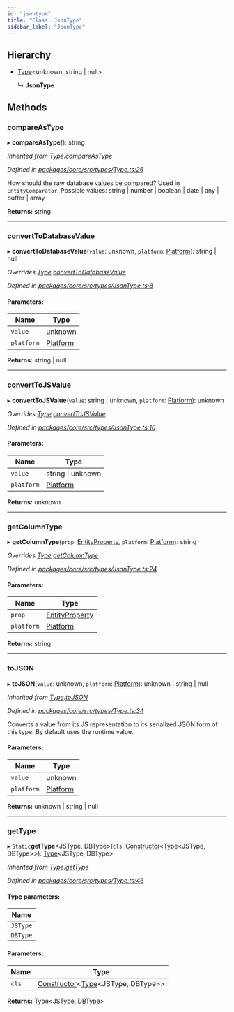 ```yaml
---
id: "jsontype"
title: "Class: JsonType"
sidebar_label: "JsonType"
---
```


## Hierarchy

* [Type](type.md)&#60;unknown, string \| null>

  ↳ **JsonType**

## Methods

### compareAsType

▸ **compareAsType**(): string

*Inherited from [Type](type.md).[compareAsType](type.md#compareastype)*

*Defined in [packages/core/src/types/Type.ts:26](https://github.com/mikro-orm/mikro-orm/blob/d945b8a11/packages/core/src/types/Type.ts#L26)*

How should the raw database values be compared? Used in `EntityComparator`.
Possible values: string | number | boolean | date | any | buffer | array

**Returns:** string

___

### convertToDatabaseValue

▸ **convertToDatabaseValue**(`value`: unknown, `platform`: [Platform](platform.md)): string \| null

*Overrides [Type](type.md).[convertToDatabaseValue](type.md#converttodatabasevalue)*

*Defined in [packages/core/src/types/JsonType.ts:8](https://github.com/mikro-orm/mikro-orm/blob/d945b8a11/packages/core/src/types/JsonType.ts#L8)*

#### Parameters:

Name | Type |
------ | ------ |
`value` | unknown |
`platform` | [Platform](platform.md) |

**Returns:** string \| null

___

### convertToJSValue

▸ **convertToJSValue**(`value`: string \| unknown, `platform`: [Platform](platform.md)): unknown

*Overrides [Type](type.md).[convertToJSValue](type.md#converttojsvalue)*

*Defined in [packages/core/src/types/JsonType.ts:16](https://github.com/mikro-orm/mikro-orm/blob/d945b8a11/packages/core/src/types/JsonType.ts#L16)*

#### Parameters:

Name | Type |
------ | ------ |
`value` | string \| unknown |
`platform` | [Platform](platform.md) |

**Returns:** unknown

___

### getColumnType

▸ **getColumnType**(`prop`: [EntityProperty](../interfaces/entityproperty.md), `platform`: [Platform](platform.md)): string

*Overrides [Type](type.md).[getColumnType](type.md#getcolumntype)*

*Defined in [packages/core/src/types/JsonType.ts:24](https://github.com/mikro-orm/mikro-orm/blob/d945b8a11/packages/core/src/types/JsonType.ts#L24)*

#### Parameters:

Name | Type |
------ | ------ |
`prop` | [EntityProperty](../interfaces/entityproperty.md) |
`platform` | [Platform](platform.md) |

**Returns:** string

___

### toJSON

▸ **toJSON**(`value`: unknown, `platform`: [Platform](platform.md)): unknown \| string \| null

*Inherited from [Type](type.md).[toJSON](type.md#tojson)*

*Defined in [packages/core/src/types/Type.ts:34](https://github.com/mikro-orm/mikro-orm/blob/d945b8a11/packages/core/src/types/Type.ts#L34)*

Converts a value from its JS representation to its serialized JSON form of this type.
By default uses the runtime value.

#### Parameters:

Name | Type |
------ | ------ |
`value` | unknown |
`platform` | [Platform](platform.md) |

**Returns:** unknown \| string \| null

___

### getType

▸ `Static`**getType**&#60;JSType, DBType>(`cls`: [Constructor](../globals.md#constructor)&#60;[Type](type.md)&#60;JSType, DBType>>): [Type](type.md)&#60;JSType, DBType>

*Inherited from [Type](type.md).[getType](type.md#gettype)*

*Defined in [packages/core/src/types/Type.ts:46](https://github.com/mikro-orm/mikro-orm/blob/d945b8a11/packages/core/src/types/Type.ts#L46)*

#### Type parameters:

Name |
------ |
`JSType` |
`DBType` |

#### Parameters:

Name | Type |
------ | ------ |
`cls` | [Constructor](../globals.md#constructor)&#60;[Type](type.md)&#60;JSType, DBType>> |

**Returns:** [Type](type.md)&#60;JSType, DBType>
